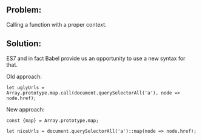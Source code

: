 ## Problem:
Calling a function with a proper context.

## Solution:
ES7 and in fact Babel provide us an opportunity to use a new syntax for that.

Old approach:
```      
let uglyUrls = Array.prototype.map.call(document.querySelectorAll('a'), node => node.href);
```

New approach:
```
const {map} = Array.prototype.map;

let niceUrls = document.querySelectorAll('a')::map(node => node.href);
```
